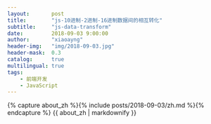 ```yaml
---
layout:       post
title:        "js-10进制-2进制-16进制数据间的相互转化"
subtitle:     "js-data-transform"
date:         2018-09-03 9:00:00
author:       "xiaoayng"
header-img:   "img/2018-09-03.jpg"
header-mask:  0.3
catalog:      true
multilingual: true
tags:
    - 前端开发
    - JavaScript
---
```


<!-- Chinese Version -->
<div class="zh post-container">
    {% capture about_zh %}{% include posts/2018-09-03/zh.md %}{% endcapture %}
    {{ about_zh | markdownify }}
</div>
